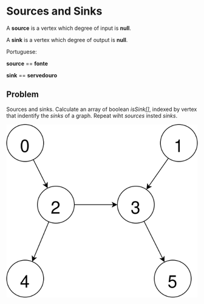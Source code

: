 # Sources and Sinks

A **source** is a vertex which degree of input is **null**.

A **sink** is a vertex which degree of output is **null**.

Portuguese:

**source** == **fonte**

**sink** == **servedouro**

## Problem

Sources and sinks. Calculate an array of boolean _isSink[]_, indexed by vertex that indentify the _sinks_ of a graph. Repeat wiht _sources_ insted _sinks_.

![graph](graph.svg)
